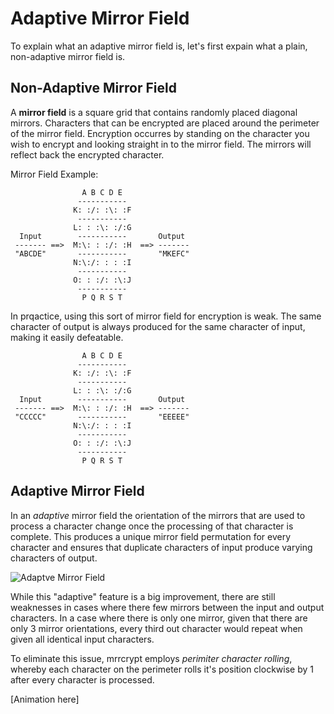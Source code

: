 Adaptive Mirror Field
=====================

To explain what an adaptive mirror field is, let's
first expain what a plain, non-adaptive mirror field is.

Non-Adaptive Mirror Field
-------------------------

A **mirror field** is a square grid that contains randomly placed diagonal
mirrors. Characters that can be encrypted are placed around the perimeter
of the mirror field. Encryption occurres by standing on the character you
wish to encrypt and looking straight in to the mirror field. The mirrors
will reflect back the encrypted character.

Mirror Field Example:

```
                A B C D E
               -----------
              K: :/: :\: :F
               -----------
              L: : :\: :/:G
  Input        -----------       Output
 ------- ==>  M:\: : :/: :H  ==> -------
 "ABCDE"       -----------       "MKEFC"
              N:\:/: : : :I
               -----------
              O: : :/: :\:J
               -----------
                P Q R S T
```

In prqactice, using this sort of mirror field for encryption is weak. The
same character of output is always produced for the same character of
input, making it easily defeatable.

```
                A B C D E
               -----------
              K: :/: :\: :F
               -----------
              L: : :\: :/:G
  Input        -----------       Output
 ------- ==>  M:\: : :/: :H  ==> -------
 "CCCCC"       -----------       "EEEEE"
              N:\:/: : : :I
               -----------
              O: : :/: :\:J
               -----------
                P Q R S T
```

Adaptive Mirror Field
---------------------

In an *adaptive* mirror field the orientation of the mirrors that are used to process a character change once the processing of that character is complete.
This produces a unique mirror field permutation for every character and ensures that duplicate characters of input produce varying characters of output.

![Adaptve Mirror Field](http://i.imgur.com/sp8g4vr.gif)

While this "adaptive" feature is a big improvement, there are still weaknesses in cases where there few mirrors between the input and output characters.
In a case where there is only one mirror, given that there are only 3 mirror orientations, every third out character would repeat when given all identical input characters.

To eliminate this issue, mrrcrypt employs *perimiter character rolling*, whereby each character on the perimeter rolls it's position clockwise by 1 after every character is processed.

[Animation here]


